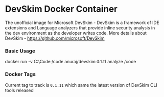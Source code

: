 # DevSkim Docker Container

The unofficial image for Microsoft DevSkim - DevSkim is a framework of IDE extensions and Language analyzers that provide inline security analysis in the dev environment as the developer writes code. More details about DevSkim - https://github.com/microsoft/DevSkim

### Basic Usage

docker run -v C:\Code\:/code anuraj/devskim:0.1.11 analyze /code

### Docker Tags

Current tag to track is `0.1.11` which same the latest version of DevSkim CLI tools released
